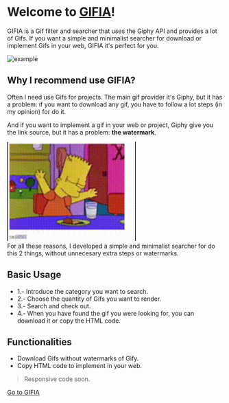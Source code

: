 # Welcome to <a href="https://apalaciosdev.github.io/GIFIA-DEPLOYMENT/">GIFIA</a>!
GIFIA is a Gif filter and searcher that uses the Giphy API and provides a lot of Gifs.
If you want a simple and minimalist searcher for download or implement Gifs in your web, GIFIA it's perfect for you.
<br />

<img src="/public/gifia-preview.gif?" alt="example" width="600"/>


## Why I recommend use GIFIA?
Often I need use Gifs for projects. 
The main gif provider it's Giphy, but it has a problem: if you want to download any gif, you have to follow a lot steps (in my opinion) for do it. 
<br />

And if you want to implement a gif in your web or project, Giphy give you the link source, but it has a problem: **the watermark**.
<br />

<img src="/public/watermark.gif?" alt="example" width="300"/>


<br />
For all these reasons, I developed a simple and minimalist searcher for do this 2 things, without unnecesary extra steps or watermarks.


## Basic Usage
- 1.- Introduce the category you want to search.
- 2.- Choose the quantity of Gifs you want to render.
- 3.- Search and check out.
- 4.- When you have found the gif you were looking for, you can download it or copy the HTML code. 

## Functionalities


- Download Gifs without watermarks of Gify.
- Copy HTML code to implement in your web.
> Responsive code soon.


<a href="https://apalaciosdev.github.io/GIFIA-DEPLOYMENT/">Go to GIFIA</a>

